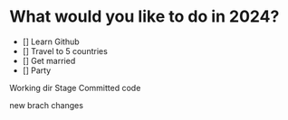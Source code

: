 # What would you like to do in 2024?

- [] Learn Github
- [] Travel to 5 countries
- [] Get married
- [] Party 

Working dir
Stage
Committed code

new brach changes  

